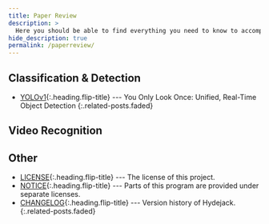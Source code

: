 ```yaml
---
title: Paper Review
description: >
  Here you should be able to find everything you need to know to accomplish the most common tasks when blogging with Hydejack.
hide_description: true
permalink: /paperreview/
---
```


## Classification & Detection
* [YOLOv1]{:.heading.flip-title} --- You Only Look Once: Unified, Real-Time Object Detection
{:.related-posts.faded}

## Video Recognition


## Other
* [LICENSE]{:.heading.flip-title} --- The license of this project.
* [NOTICE]{:.heading.flip-title} --- Parts of this program are provided under separate licenses.
* [CHANGELOG]{:.heading.flip-title} --- Version history of Hydejack.
{:.related-posts.faded}

[yolov1]: YOLOv1.md


[LICENSE]: ../LICENSE.md
[NOTICE]: ../NOTICE.md
[CHANGELOG]: ../CHANGELOG.md
